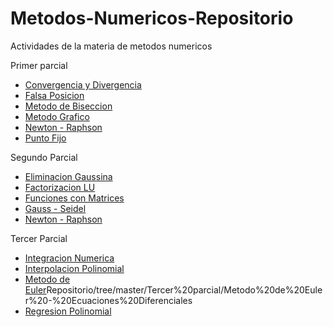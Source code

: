# Metodos-Numericos-Repositorio
Actividades de la materia de metodos numericos

Primer parcial
- [Convergencia y Divergencia](https://github.com/A01114087/Metodos-Numericos-Repositorio/tree/master/Primer%20parcial/Convergencia%20y%20Divergencia.p)
- [Falsa Posicion](https://github.com/A01114087/Metodos-Numericos-Repositorio/tree/master/Primer%20parcial/Falsa%20Posicion)
- [Metodo de Biseccion](https://github.com/A01114087/Metodos-Numericos-Repositorio/tree/master/Primer%20parcial/Metodo%20de%20Biseccion)
- [Metodo Grafico](https://github.com/A01114087/Metodos-Numericos-Repositorio/tree/master/Primer%20parcial/Metodo%20graficohttps://github.com/A01114087/Metodos-Numericos-Repositorio/tree/master/Primer%20parcial/Metodo%20grafico)
- [Newton - Raphson](https://github.com/A01114087/Metodos-Numericos-Repositorio/tree/master/Primer%20parcial/Newton%20-%20Raphson)
- [Punto Fijo](https://github.com/A01114087/Metodos-Numericos-Repositorio/tree/master/Primer%20parcial/Punto%20Fijo)

Segundo Parcial
- [Eliminacion Gaussina](https://github.com/A01114087/Metodos-Numericos-Repositorio/tree/master/Segundo%20parcial/Eliminacion%20Gaussiana)
- [Factorizacion LU](https://github.com/A01114087/Metodos-Numericos-Repositorio/tree/master/Segundo%20parcial/Factorizacion%20LU)
- [Funciones con Matrices](https://github.com/A01114087/Metodos-Numericos-Repositorio/tree/master/Segundo%20parcial/Funciones%20con%20Matrices)
- [Gauss - Seidel](https://github.com/A01114087/Metodos-Numericos-Repositorio/tree/master/Segundo%20parcial/Gauss%20-%20Seidel)
- [Newton - Raphson](https://github.com/A01114087/Metodos-Numericos-Repositorio/tree/master/Segundo%20parcial/Newton%20-%20Raphson%20Sistemas%20de%20Ecuaciones)


Tercer Parcial
- [Integracion Numerica](https://github.com/A01114087/Metodos-Numericos-Repositorio/tree/master/Tercer%20parcial/Integracion%20Numerica)
- [Interpolacion Polinomial](https://github.com/A01114087/Metodos-Numericos-Repositorio/tree/master/Tercer%20parcial/Interpolacion%20Polinomial)
- [Metodo de Euler](https://github.com/A01114087/Metodos-Numericos-)Repositorio/tree/master/Tercer%20parcial/Metodo%20de%20Euler%20-%20Ecuaciones%20Diferenciales
- [Regresion Polinomial](https://github.com/A01114087/Metodos-Numericos-Repositorio/tree/master/Tercer%20parcial/Regresion%20Polinomial)
